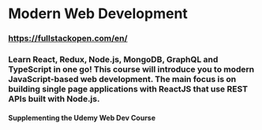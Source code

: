 # Modern Web Development

### https://fullstackopen.com/en/

### Learn React, Redux, Node.js, MongoDB, GraphQL and TypeScript in one go! This course will introduce you to modern JavaScript-based web development. The main focus is on building single page applications with ReactJS that use REST APIs built with Node.js.

#### Supplementing the Udemy Web Dev Course
